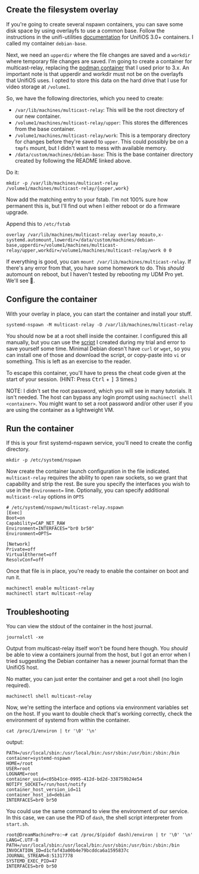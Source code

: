 ## Create the filesystem overlay

If you're going to create several nspawn containers, you can save some disk
space by using overlayfs to use a common base. Follow the instructions in the
unifi-utilities [documentation](https://github.com/unifi-utilities/unifios-utilities/blob/main/nspawn-container/README.md)
for UnifiOS 3.0+ containers. I called my container `debian-base`.

Next, we need an `upperdir` where the file changes are saved and a `workdir`
where temporary file changes are saved. I'm going to create a container for
multicast-relay, replacing the [podman container](https://github.com/scyto/multicast-relay)
that I used prior to 3.x. An important note is that upperdir and workdir
must not be on the overlayfs that UnifiOS uses. I opted to store this data
on the hard drive that I use for video storage at `/volume1`.

So, we have the following directories, which you need to create:

- `/var/lib/machines/multicast-relay`: This will be the root directory of
  our new container.
- `/volume1/machines/multicast-relay/upper`: This stores the differences from
  the base container.
- `/volume1/machines/multicast-relay/work`: This is a temporary directory for
  changes before they're saved to `upper`. This could possibly be on a `tmpfs`
  mount, but I didn't want to mess with available memory.
- `/data/custom/machines/debian-base`: This is the base container directory
  created by following the README linked above.

Do it:
```shell
mkdir -p /var/lib/machines/multicast-relay /volume1/machines/multicast-relay/{upper,work}
```

Now add the matching entry to your fstab. I'm not 100% sure how permanent this is,
but I'll find out when I either reboot or do a firmware upgrade.

Append this to `/etc/fstab`
```
overlay /var/lib/machines/multicast-relay overlay noauto,x-systemd.automount,lowerdir=/data/custom/machines/debian-base,upperdir=/volume1/machines/multicast-relay/upper,workdir=/volume1/machines/multicast-relay/work 0 0
```

If everything is good, you can `mount /var/lib/machines/multicast-relay`. If
there's any error from that, you have some homework to do. This _should_ automount
on reboot, but I haven't tested by rebooting my UDM Pro yet. We'll see 🤞.

## Configure the container

With your overlay in place, you can start the container and install your stuff.
```
systemd-nspawn -M multicast-relay -D /var/lib/machines/multicast-relay
```

You should now be at a root shell inside the container. I configured this all
manually, but you can use the [script](./configure-container.sh) I created during
my trial and error to save yourself some time. Minimal Debian doesn't have 
`curl` or `wget`, so you can install one of those and download the script,
or copy-paste into `vi` or something. This is left as an exercise to the reader.

To escape this container, you'll have to press the cheat code given at the start
of your session. (HINT: Press <kbd>Ctrl</kbd> + <kbd>]</kbd> 3 times.)

NOTE: I didn't set the root password, which you will see in many tutorials. It
isn't needed. The host can bypass any login prompt using `machinectl shell <container>`.
You might want to set a root password and/or other user if you are using the 
container as a lightweight VM.

## Run the container

If this is your first systemd-nspawn service, you'll need to create the config
directory.

```
mkdir -p /etc/systemd/nspawn
```

Now create the container launch configuration in the file indicated. `multicast-relay`
requires the ability to open raw sockets, so we grant that capability and strip the rest. Be sure you specify the interfaces you wish to use in the `Environment=` line.
Optionally, you can specify additional `multicast-relay` options in `OPTS`

```
# /etc/systemd/nspawn/multicast-relay.nspawn
[Exec]
Boot=on
Capability=CAP_NET_RAW
Environment=INTERFACES="br0 br50"
Environment=OPTS=

[Network]
Private=off
VirtualEthernet=off
ResolvConf=off
```

Once that file is in place, you're ready to enable the container on boot and run it.

```
machinectl enable multicast-relay
machinectl start multicast-relay
```

## Troubleshooting

You can view the stdout of the container in the host journal.

```
journalctl -xe
```

Output from multicast-relay itself won't be found here though. You _should_ be
able to view a containers journal from the host, but I got an error when I tried
suggesting the Debian container has a newer journal format than the UnifiOS host.

No matter, you can just enter the container and get a root shell (no login required).

```
machinectl shell multicast-relay
```

Now, we're setting the interface and options via environment variables set on the
host. If you want to double check that's working correctly, check the environment
of systemd from within the container.

```
cat /proc/1/environ | tr '\0' '\n'
```
output:
```
PATH=/usr/local/sbin:/usr/local/bin:/usr/sbin:/usr/bin:/sbin:/bin
container=systemd-nspawn
HOME=/root
USER=root
LOGNAME=root
container_uuid=c05b41ce-0995-412d-bd2d-338759b24e54
NOTIFY_SOCKET=/run/host/notify
container_host_version_id=11
container_host_id=debian
INTERFACES=br0 br50
```

You could use the same command to view the environment of our service. In this case,
we can use the PID of `dash`, the shell script interpreter from `start.sh`.

```
root@DreamMachinePro:~# cat /proc/$(pidof dash)/environ | tr '\0' '\n'
LANG=C.UTF-8
PATH=/usr/local/sbin:/usr/local/bin:/usr/sbin:/usr/bin:/sbin:/bin
INVOCATION_ID=d1cfaf43a00b4e79bcddca6a1595837c
JOURNAL_STREAM=8:51317778
SYSTEMD_EXEC_PID=47
INTERFACES=br0 br50
```